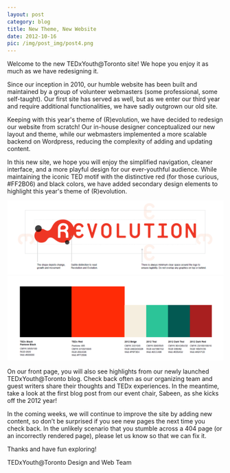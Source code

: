 ```yaml
---
layout: post
category: blog
title: New Theme, New Website
date: 2012-10-16
pic: /img/post_img/post4.png
---
```


Welcome to the new TEDxYouth@Toronto site! We hope you enjoy it as much as we have redesigning it.

Since our inception in 2010, our humble website has been built and maintained by a group of volunteer webmasters (some professional, some self-taught). Our first site has served as well, but as we enter our third year and require additional functionalities, we have sadly outgrown our old site.

Keeping with this year's theme of (R)evolution, we have decided to redesign our website from scratch! Our in-house designer conceptualized our new layout and theme, while our webmasters implemented a more scalable backend on Wordpress, reducing the complexity of adding and updating content.

In this new site, we hope you will enjoy the simplified navigation, cleaner interface, and a more playful design for our ever-youthful audience. While maintaining the iconic TED motif with the distinctive red (for those curious, #FF2B06) and black colors, we have added secondary design elements to highlight this year's theme of (R)evolution.

![Revolution1](/img/post_img/logorevolution-1024x350.png)
![Revolution2](/img/post_img/colorscheme-1024x399.png)

On our front page, you will also see highlights from our newly launched TEDxYouth@Toronto blog. Check back often as our organizing team and guest writers share their thoughts and TEDx experiences. In the meantime, take a look at the first blog post from our event chair, Sabeen, as she kicks off the 2012 year!

In the coming weeks, we will continue to improve the site by adding new content, so don’t be surprised if you see new pages the next time you check back. In the unlikely scenario that you stumble across a 404 page (or an incorrectly rendered page), please let us know so that we can fix it.

Thanks and have fun exploring!

TEDxYouth@Toronto
Design and Web Team
